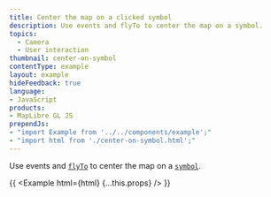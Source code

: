 ```yaml
---
title: Center the map on a clicked symbol
description: Use events and flyTo to center the map on a symbol.
topics:
  - Camera
  - User interaction
thumbnail: center-on-symbol
contentType: example
layout: example
hideFeedback: true
language:
- JavaScript
products:
- MapLibre GL JS
prependJs:
- "import Example from '../../components/example';"
- "import html from './center-on-symbol.html';"
---
```


Use events and [`flyTo`](https://maplibre.org/maplibre-gl-js-docs/api/map/#map#flyto) to center the map on a [`symbol`](https://maplibre.org/maplibre-style-spec/layers/#symbol).

{{ <Example html={html} {...this.props} /> }}
